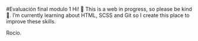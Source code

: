 #Evaluación final modulo 1
Hi! 👋
This is a web in progress, so please be kind👯.
I’m currently learning about HTML, SCSS and Git so I create this place to improve these skills.

Rocío.
